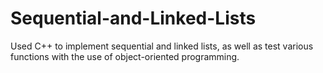 # Sequential-and-Linked-Lists
Used C++ to implement sequential and linked lists, as well as test various functions with the use of object-oriented programming.
